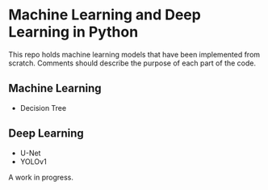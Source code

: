 # Machine Learning and Deep Learning in Python
This repo holds machine learning models that have been implemented from scratch. Comments should describe the purpose of each part of the code.

## Machine Learning
- Decision Tree

## Deep Learning
- U-Net
- YOLOv1

A work in progress.